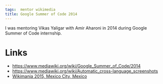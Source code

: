 ```yaml
---
tags:  mentor wikimedia
title: Google Summer of Code 2014
---
```

I was mentoring Vikas Yaligar with Amir Aharoni in 2014 during Google Summer of Code internship.

# Links

* https://www.mediawiki.org/wiki/Google_Summer_of_Code/2014
* https://www.mediawiki.org/wiki/Automatic_cross-language_screenshots
* [Wikimania 2015, Mexico City, Mexico](/wikimania-2015)